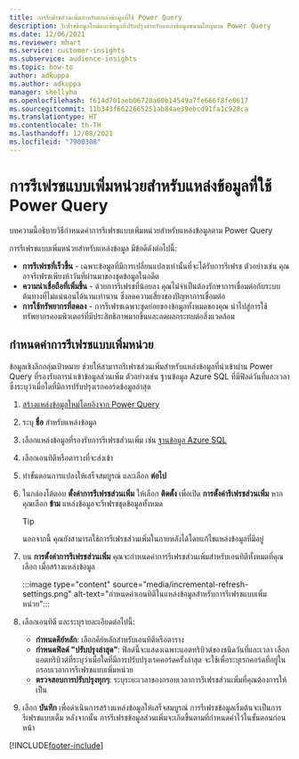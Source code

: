 ```yaml
---
title: การรีเฟรชส่วนเพิ่มสำหรับแหล่งข้อมูลที่ใช้ Power Query
description: รีเฟรชข้อมูลใหม่และข้อมูลที่ปรับปรุงสำหรับแหล่งข้อมูลขนาดใหญ่ตาม Power Query
ms.date: 12/06/2021
ms.reviewer: mhart
ms.service: customer-insights
ms.subservice: audience-insights
ms.topic: how-to
author: adkuppa
ms.author: adkuppa
manager: shellyha
ms.openlocfilehash: f614d701aeb06720a60b14549a7fe666f8fe0617
ms.sourcegitcommit: 11b343f6622665251ab84ae39ebcd91fa1c928ca
ms.translationtype: HT
ms.contentlocale: th-TH
ms.lasthandoff: 12/08/2021
ms.locfileid: "7900308"
---
```

# <a name="incremental-refresh-for-data-sources-based-on-power-query"></a>การรีเฟรชแบบเพิ่มหน่วยสำหรับแหล่งข้อมูลที่ใช้ Power Query

บทความนี้อธิบายวิธีกำหนดค่าการรีเฟรชแบบเพิ่มหน่วยสำหรับแหล่งข้อมูลตาม Power Query

การรีเฟรชแบบเพิ่มหน่วยสำหรับแหล่งข้อมูล มีข้อดีดังต่อไปนี้:

- **การรีเฟรชที่เร็วขึ้น** - เฉพาะข้อมูลที่มีการเปลี่ยนแปลงเท่านั้นที่จะได้รับการรีเฟรช ตัวอย่างเช่น คุณอาจรีเฟรชเพียงห้าวันที่ผ่านมาของชุดข้อมูลในอดีต
- **ความน่าเชื่อถือที่เพิ่มขึ้น** - ด้วยการรีเฟรชที่น้อยลง คุณไม่จำเป็นต้องรักษาการเชื่อมต่อกับระบบต้นทางที่ไม่แน่นอนได้นานเท่านาน ซึ่งลดความเสี่ยงของปัญหาการเชื่อมต่อ
- **การใช้ทรัพยากรที่ลดลง** - การรีเฟรชเฉพาะชุดย่อยของข้อมูลทั้งหมดของคุณ นำไปสู่การใช้ทรัพยากรคอมพิวเตอร์ที่มีประสิทธิภาพมากขึ้นและลดผลกระทบต่อสิ่งแวดล้อม

## <a name="configure-incremental-refresh"></a>กําหนดค่าการรีเฟรชแบบเพิ่มหน่วย

ข้อมูลเชิงลึกกลุ่มเป้าหมาย ช่วยให้สามารถรีเฟรชส่วนเพิ่มสำหรับแหล่งข้อมูลที่นำเข้าผ่าน Power Query ที่รองรับการนำเข้าข้อมูลส่วนเพิ่ม ตัวอย่างเช่น ฐานข้อมูล Azure SQL ที่มีฟิลด์วันที่และเวลา ซึ่งระบุว่าเมื่อใดที่มีการปรับปรุงเรกคอร์ดข้อมูลล่าสุด

1. [สร้างแหล่งข้อมูลใหม่โดยอิงจาก Power Query](connect-power-query.md)

1. ระบุ **ชื่อ** สำหรับแหล่งข้อมูล

1. เลือกแหล่งข้อมูลที่รองรับการรีเฟรชส่วนเพิ่ม เช่น [ฐานข้อมูล Azure SQL](/power-query/connectors/azuresqldatabase)

1. เลือกเอนทิตีหรือตารางที่จะส่งเข้า

1. ทำขั้นตอนการแปลงให้เสร็จสมบูรณ์ และเลือก **ต่อไป**

1. ในกล่องโต้ตอบ **ตั้งค่าการรีเฟรชส่วนเพิ่ม** ให้เลือก **ติดตั้ง** เพื่อเปิด **การตั้งค่ารีเฟรชส่วนเพิ่ม** หากคุณเลือก **ข้าม** แหล่งข้อมูลจะรีเฟรชชุดข้อมูลทั้งหมด
   > [!TIP]
   > นอกจากนี้ คุณยังสามารถใช้การรีเฟรชส่วนเพิ่มในภายหลังได้โดยแก้ไขแหล่งข้อมูลที่มีอยู่

1. บน **การตั้งค่าการรีเฟรชส่วนเพิ่ม** คุณจะกำหนดค่าการรีเฟรชส่วนเพิ่มสำหรับเอนทิตีทั้งหมดที่คุณเลือก เมื่อสร้างแหล่งข้อมูล

   :::image type="content" source="media/incremental-refresh-settings.png" alt-text="กำหนดค่าเอนทิตีในแหล่งข้อมูลสำหรับการรีเฟรชแบบเพิ่มหน่วย":::

1. เลือกเอนทิตี และระบุรายละเอียดต่อไปนี้:

   - **กำหนดคีย์หลัก**: เลือกคีย์หลักสำหรับเอนทิตีหรือตาราง
   - **กำหนดฟิลด์ "ปรับปรุงล่าสุด"**: ฟิลด์นี้จะแสดงเฉพาะแอตทริบิวต์ของชนิดวันที่และเวลา เลือกแอตทริบิวต์ที่ระบุว่าเมื่อใดที่มีการปรับปรุงเรคคอร์ดครั้งล่าสุด จะใช้เพื่อระบุเรกคอร์ดที่อยู่ในกรอบเวลาการรีเฟรชแบบเพิ่มหน่วย
   - **ตรวจสอบการปรับปรุงทุกๆ**: ระบุระยะเวลาของกรอบเวลาการรีเฟรชส่วนเพิ่มที่คุณต้องการให้เป็น

1. เลือก **บันทึก** เพื่อดำเนินการสร้างแหล่งข้อมูลให้เสร็จสมบูรณ์ การรีเฟรชข้อมูลเริ่มต้นจะเป็นการรีเฟรชแบบเต็ม หลังจากนั้น การรีเฟรชข้อมูลส่วนเพิ่มจะเกิดขึ้นตามที่กำหนดค่าไว้ในขั้นตอนก่อนหน้า


[!INCLUDE[footer-include](../includes/footer-banner.md)]
